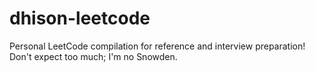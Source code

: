 # dhison-leetcode

Personal LeetCode compilation for reference and interview preparation! Don't expect too much; I'm no Snowden.
